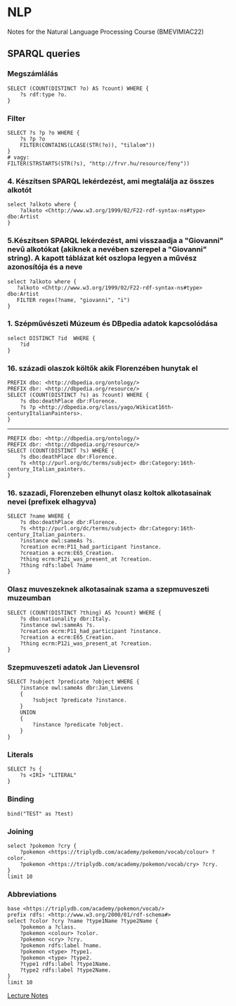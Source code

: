 # NLP

Notes for the Natural Language Processing Course (BMEVIMIAC22)

## SPARQL queries

### Megszámlálás

    SELECT (COUNT(DISTINCT ?o) AS ?count) WHERE {
        ?s rdf:type ?o.
    }

### Filter

``` SPARQL
SELECT ?s ?p ?o WHERE {
    ?s ?p ?o
    FILTER(CONTAINS(LCASE(STR(?o)), "tilalom"))
}
# vagy:
FILTER(STRSTARTS(STR(?s), "http://frvr.hu/resource/feny"))
```

### 4. Készítsen SPARQL lekérdezést, ami megtalálja az összes alkotót

``` SPARQL
select ?alkoto where {
    ?alkoto <Chttp://www.w3.org/1999/02/F22-rdf-syntax-ns#type> dbo:Artist
}
```

### 5.Készítsen SPARQL lekérdezést, ami visszaadja a "Giovanni" nevű alkotókat (akiknek a nevében szerepel a "Giovanni" string). A kapott táblázat két oszlopa legyen a művész azonosítója és a neve

    select ?alkoto where {
       ?alkoto <Chttp://www.w3.org/1999/02/F22-rdf-syntax-ns#type> dbo:Artist
       FILTER regex(?name, "giovanni", "i")
    }

### 1. Szépművészeti Múzeum és DBpedia adatok kapcsolódása

```
select DISTINCT ?id  WHERE {
    ?id
}
```
    

### 16. századi olaszok költők akik Florenzében hunytak el

    PREFIX dbo: <http://dbpedia.org/ontology/>
    PREFIX dbr: <http://dbpedia.org/resource/>
    SELECT (COUNT(DISTINCT ?s) as ?count) WHERE {
        ?s dbo:deathPlace dbr:Florence.
        ?s ?p <http://dbpedia.org/class/yago/Wikicat16th-centuryItalianPainters>.
    }
---
    PREFIX dbo: <http://dbpedia.org/ontology/>
    PREFIX dbr: <http://dbpedia.org/resource/>
    SELECT (COUNT(DISTINCT ?s) WHERE {
        ?s dbo:deathPlace dbr:Florence.
        ?s <http://purl.org/dc/terms/subject> dbr:Category:16th-century_Italian_painters.
    }

### 16. szazadi, Florenzeben elhunyt olasz koltok alkotasainak nevei (prefixek elhagyva)

    SELECT ?name WHERE {
        ?s dbo:deathPlace dbr:Florence.
        ?s <http://purl.org/dc/terms/subject> dbr:Category:16th-century_Italian_painters.
        ?instance owl:sameAs ?s.
        ?creation ecrm:P11_had_participant ?instance.
        ?creation a ecrm:E65_Creation.
        ?thing ecrm:P12i_was_present_at ?creation.
        ?thing rdfs:label ?name
    }

### Olasz muveszeknek alkotasainak szama a szepmuveszeti muzeumban

    SELECT (COUNT(DISTINCT ?thing) AS ?count) WHERE {
        ?s dbo:nationality dbr:Italy.
        ?instance owl:sameAs ?s.
        ?creation ecrm:P11_had_participant ?instance.
        ?creation a ecrm:E65_Creation.
        ?thing ecrm:P12i_was_present_at ?creation.
    }

### Szepmuveszeti adatok Jan Lievensrol

    SELECT ?subject ?predicate ?object WHERE {
        ?instance owl:sameAs dbr:Jan_Lievens
        {
            ?subject ?predicate ?instance.
        }
        UNION
        {
            ?instance ?predicate ?object.
        }
    }

### Literals

    SELECT ?s {
        ?s <IRI> "LITERAL"
    }

### Binding

    bind("TEST" as ?test)

### Joining

    select ?pokemon ?cry {
        ?pokemon <https://triplydb.com/academy/pokemon/vocab/colour> ?color.
        ?pokemon <https://triplydb.com/academy/pokemon/vocab/cry> ?cry.
    }
    limit 10

### Abbreviations

    base <https://triplydb.com/academy/pokemon/vocab/>
    prefix rdfs: <http://www.w3.org/2000/01/rdf-schema#>
    select ?color ?cry ?name ?type1Name ?type2Name {
        ?pokemon a ?class.
        ?pokemon <colour> ?color.
        ?pokemon <cry> ?cry.
        ?pokemon rdfs:label ?name.
        ?pokemon <type> ?type1.
        ?pokemon <type> ?type2.
        ?type1 rdfs:label ?type1Name.
        ?type2 rdfs:label ?type2Name.
    }
    limit 10

[Lecture Notes](https://docs.craft.do/editor/d/f8eb6938-2344-78ed-f381-eeb1c9b2cc77/d3b618d6-8eb8-4bc2-aee2-661e11133ea9/b/04B63A13-630D-49CE-8E17-FCA109144169/SPARQL?s=Zx3rAdYMuZyHPNU9dkoWrfTdyrPNMadmeNg6wstAKaCQ)